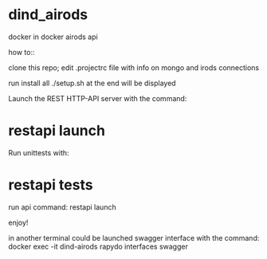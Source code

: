 # dind_airods
docker in docker airods api

how to::

clone this repo;
edit .projectrc file with info on mongo and irods connections

run install all
./setup.sh
 at the end will be displayed 


Launch the REST HTTP-API server with the command:
# restapi launch

Run unittests with:
# restapi tests

run api command:
restapi launch

enjoy!


in another terminal could be launched swagger interface with the command:
docker exec -it dind-airods rapydo interfaces swagger


